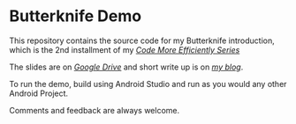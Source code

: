# Butterknife Demo

This repository contains the source code for my Butterknife introduction, which is the 2nd installment of my [_Code More Efficiently Series_](http://www.mahram.ca/code-more-efficiently "Code More Efficiently")

The slides are on [_Google Drive_](https://docs.google.com/presentation/d/12pQCi23Sia_D7g_R9UUOwd87e_I0PZRmRHVtPqK_wdg/edit?usp=sharing "Butter Knife Slides") and short write up is on [_my blog_](http://www.mahram.ca/cme_butter-knife "Butter Knife: View Injection Library for Android").

To run the demo, build using Android Studio and run as you would any other Android Project.

Comments and feedback are always welcome.
